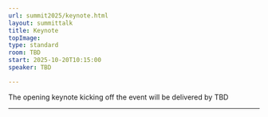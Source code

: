 ```yaml
---
url: summit2025/keynote.html
layout: summittalk
title: Keynote
topImage:
type: standard
room: TBD
start: 2025-10-20T10:15:00
speaker: TBD

---
```


<div class="font-google font-medium">

The opening keynote kicking off the event will be delivered by TBD

---

</div>
